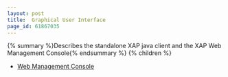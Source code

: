 ```yaml
---
layout: post
title:  Graphical User Interface
page_id: 61867035
---
```


{% summary %}Describes the standalone XAP java client and the XAP Web Management Console{% endsummary %}
{% children %}

- [Web Management Console](/xap96/web-management-console.html)
